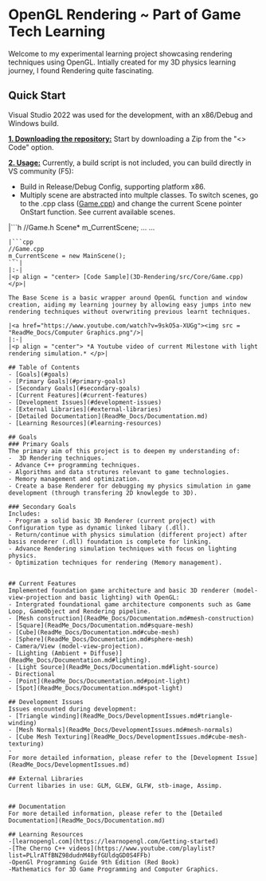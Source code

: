 # OpenGL Rendering ~ Part of Game Tech Learning 

Welcome to my experimental learning project showcasing rendering techniques using OpenGL. Intially created for my 3D physics learning journey, I found Rendering quite fascinating. 

## Quick Start
Visual Studio 2022 was used for the development, with an x86/Debug and Windows build.

<ins>**1. Downloading the repository:**</ins>
Start by downloading a Zip from the "<> Code" option.

<ins>**2. Usage:**</ins>
Currently, a build script is not included, you can build directly in VS community (F5): 

- Build in Release/Debug Config, supporting platform x86.
- Multiply scene are abstracted into multple classes. To switch scenes, go to the .cpp class ([Game.cpp](3D-Rendering/src/Core/Game.cpp)) and change the current Scene pointer OnStart function. See current available scenes.

|```h
  //Game.h
  Scene* m_CurrentScene;
  ...
  ...
  ```|
|```cpp
  //Game.cpp
m_CurrentScene = new MainScene();
 ```|
|:-|
|<p align = "center> [Code Sample](3D-Rendering/src/Core/Game.cpp) </p>|

The Base Scene is a basic wrapper around OpenGL function and window creation, aiding my learning journey by allowing easy jumps into new rendering techniques without overwriting previous learnt techniques. 

|<a href="https://www.youtube.com/watch?v=9skO5a-XUGg"><img src = "ReadMe_Docs/Computer Graphics.png"/>|
|:-|
|<p align = "center"> *A Youtube video of current Milestone with light rendering simulation.* </p>|

## Table of Contents
- [Goals](#goals)
  - [Primary Goals](#primary-goals)
  - [Secondary Goals](#secondary-goals)
- [Current Features](#current-features)
- [Development Issues](#development-issues)
- [External Libraries](#external-libraries)
- [Detailed Documentation](ReadMe_Docs/Documentation.md)
- [Learning Resources](#learning-resources)

## Goals
### Primary Goals
The primary aim of this project is to deepen my understanding of: 
-  3D Rendering techniques.
- Advance C++ programming techniques.
- Algorithms and data strutures relevant to game technologies.
- Memory management and optimization.
- Create a base Renderer for debugging my physics simulation in game development (through transfering 2D knowlegde to 3D).
  
### Secondary Goals
Includes:
- Program a solid basic 3D Renderer (current project) with Configuration type as dynamic linked libary (.dll).
- Return/continue with physics simulation (different project) after basis renderer (.dll) foundation is complete for linking.
- Advance Rendering simulation techniques with focus on lighting physics.
- Optimization techniques for rendering (Memory management). 
  

## Current Features
Implemented foundation game architecture and basic 3D renderer (model-view-projection and basic lighting) with OpenGL:
- Intergrated foundational game architecture components such as Game Loop, GameObject and Rendering pipeline.
- [Mesh construction](ReadMe_Docs/Documentation.md#mesh-construction)
  - [Square](ReadMe_Docs/Documentation.md#square-mesh)
  - [Cube](ReadMe_Docs/Documentation.md#cube-mesh)
  - [Sphere](ReadMe_Docs/Documentation.md#sphere-mesh)
- Camera/View (model-view-projection).
- [Lighting (Ambient + Diffuse)](ReadMe_Docs/Documentation.md#lighting).
- [Light Source](ReadMe_Docs/Documentation.md#light-source)
  - Directional
  - [Point](ReadMe_Docs/Documentation.md#point-light)
  - [Spot](ReadMe_Docs/Documentation.md#spot-light)

## Development Issues
Issues encounted during development:
- [Triangle winding](ReadMe_Docs/DevelopmentIssues.md#triangle-winding)
- [Mesh Normals](ReadMe_Docs/DevelopmentIssues.md#mesh-normals)
- [Cube Mesh Texturing](ReadMe_Docs/DevelopmentIssues.md#cube-mesh-texturing)
- 
For more detailed information, please refer to the [Development Issue](ReadMe_Docs/DevelopmentIssues.md)

## External Libraries
Current libaries in use: GLM, GLEW, GLFW, stb-image, Assimp.

  
## Documentation 
For more detailed information, please refer to the [Detailed Documentation](ReadMe_Docs/Documentation.md)

## Learning Resources
-[learnopengl.com](https://learnopengl.com/Getting-started)
-[The Cherno C++ videos](https://www.youtube.com/playlist?list=PLlrATfBNZ98dudnM48yfGUldqGD0S4FFb)
-OpenGl Programming Guide 9th Edition (Red Book)
-Mathematics for 3D Game Programming and Computer Graphics.

